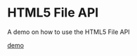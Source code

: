 # HTML5 File API

A demo on how to use the HTML5 File API

[demo](http://fernandoporazzi.github.io/html5-file-api/)